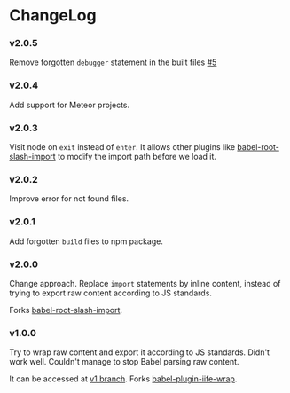 # ChangeLog

### v2.0.5

Remove forgotten `debugger` statement in the built files [#5](https://github.com/Quadric/babel-plugin-inline-import/issues/5)

### v2.0.4

Add support for Meteor projects.

### v2.0.3

Visit node on `exit` instead of `enter`. It allows other plugins like [babel-root-slash-import](https://github.com/mantrajs/babel-root-slash-import) to modify the import path before we load it.

### v2.0.2

Improve error for not found files.

### v2.0.1

Add forgotten `build` files to npm package.

### v2.0.0

Change approach. Replace `import` statements by inline content, instead of trying to export raw content according to JS standards.

Forks [babel-root-slash-import](https://github.com/mantrajs/babel-root-slash-import).

### v1.0.0

Try to wrap raw content and export it according to JS standards.
Didn't work well. Couldn't manage to stop Babel parsing raw content.

It can be accessed at [v1 branch](https://github.com/Quadric/babel-plugin-graphql-raw/tree/v1).
Forks [babel-plugin-iife-wrap](https://github.com/TrySound/babel-plugin-iife-wrap).
